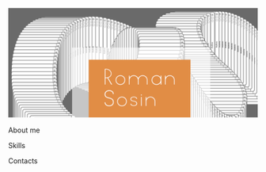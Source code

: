 [![Header](https://github.com/RomanSosin/RomanSosin/blob/main/assets/Header_sosin.jpg)](https://t.me/rom_hah)

About me 

Skills 

Contacts 


[def]: https://github.com/RomanSosin/RomanSosin/blob/main/assets/Header_sosin.jpg
[def2]: https://t.me/rom_hah